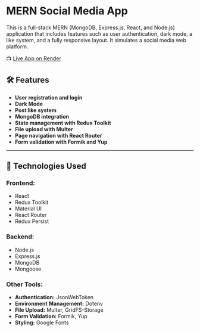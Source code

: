 # **MERN Social Media App**

This is a full-stack MERN (MongoDB, Express.js, React, and Node.js) application that includes features such as user authentication, dark mode, a like system, and a fully responsive layout. It simulates a social media web platform.

📺 [Live App on Render]([https://nextjs-the-wild-oasis-beta.vercel.app/](https://socialmedia-responsive-mern-app-frontend.onrender.com/))

## 🛠️ **Features**

- **User registration and login**
- **Dark Mode**
- **Post like system**
- **MongoDB integration**
- **State management with Redux Toolkit**
- **File upload with Multer**
- **Page navigation with React Router**
- **Form validation with Formik and Yup**

---

## 🔧 **Technologies Used**

### **Frontend:**

- React
- Redux Toolkit
- Material UI
- React Router
- Redux Persist

### **Backend:**

- Node.js
- Express.js
- MongoDB
- Mongoose

### **Other Tools:**

- **Authentication:** JsonWebToken
- **Environment Management:** Dotenv
- **File Upload:** Multer, GridFS-Storage
- **Form Validation:** Formik, Yup
- **Styling:** Google Fonts
